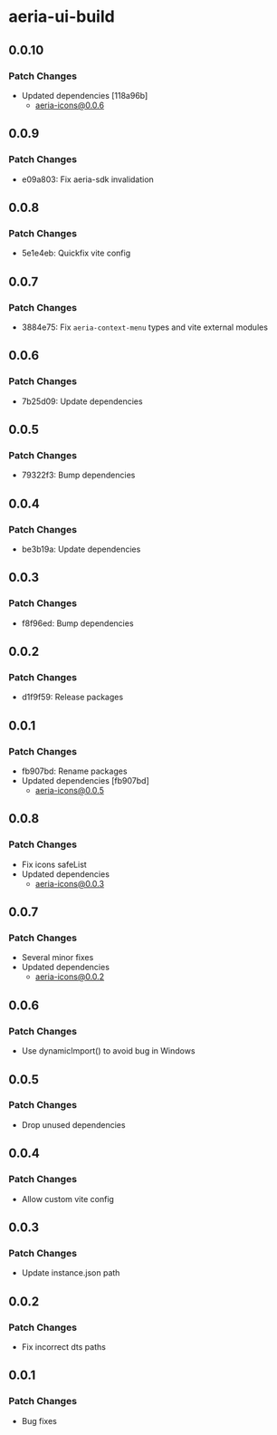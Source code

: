 # aeria-ui-build

## 0.0.10

### Patch Changes

- Updated dependencies [118a96b]
  - aeria-icons@0.0.6

## 0.0.9

### Patch Changes

- e09a803: Fix aeria-sdk invalidation

## 0.0.8

### Patch Changes

- 5e1e4eb: Quickfix vite config

## 0.0.7

### Patch Changes

- 3884e75: Fix `aeria-context-menu` types and vite external modules

## 0.0.6

### Patch Changes

- 7b25d09: Update dependencies

## 0.0.5

### Patch Changes

- 79322f3: Bump dependencies

## 0.0.4

### Patch Changes

- be3b19a: Update dependencies

## 0.0.3

### Patch Changes

- f8f96ed: Bump dependencies

## 0.0.2

### Patch Changes

- d1f9f59: Release packages

## 0.0.1

### Patch Changes

- fb907bd: Rename packages
- Updated dependencies [fb907bd]
  - aeria-icons@0.0.5

## 0.0.8

### Patch Changes

- Fix icons safeList
- Updated dependencies
  - aeria-icons@0.0.3

## 0.0.7

### Patch Changes

- Several minor fixes
- Updated dependencies
  - aeria-icons@0.0.2

## 0.0.6

### Patch Changes

- Use dynamicImport() to avoid bug in Windows

## 0.0.5

### Patch Changes

- Drop unused dependencies

## 0.0.4

### Patch Changes

- Allow custom vite config

## 0.0.3

### Patch Changes

- Update instance.json path

## 0.0.2

### Patch Changes

- Fix incorrect dts paths

## 0.0.1

### Patch Changes

- Bug fixes
